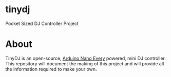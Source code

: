# tinydj
Pocket Sized DJ Controller Project

# About

TinyDJ is an open-source, [Arduino Nano Every](https://store-usa.arduino.cc/products/arduino-nano-every) powered, mini DJ controller. This repository will document the making of this project and will provide all the information required to make your own.


